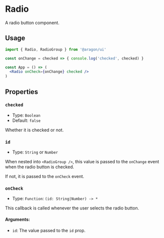# Radio

A radio button component.

## Usage

```jsx
import { Radio, RadioGroup } from '@aragon/ui'

const onChange = checked => { console.log('checked', checked) }

const App = () => (
  <Radio onCheck={onChange} checked />
)
```

## Properties

### `checked`

- Type: `Boolean`
- Default: `false`

Whether it is checked or not.

### `id`

- Type: `String` or `Number`

When nested into `<RadioGroup />`, this value is passed to the `onChange` event
when the radio button is checked.

If not, it is passed to the `onCheck` event.

### `onCheck`

- Type: `Function`: `(id: String|Number) -> *`

This callback is called whenever the user selects the radio button.

#### Arguments:

- `id`: The value passed to the `id` prop.
